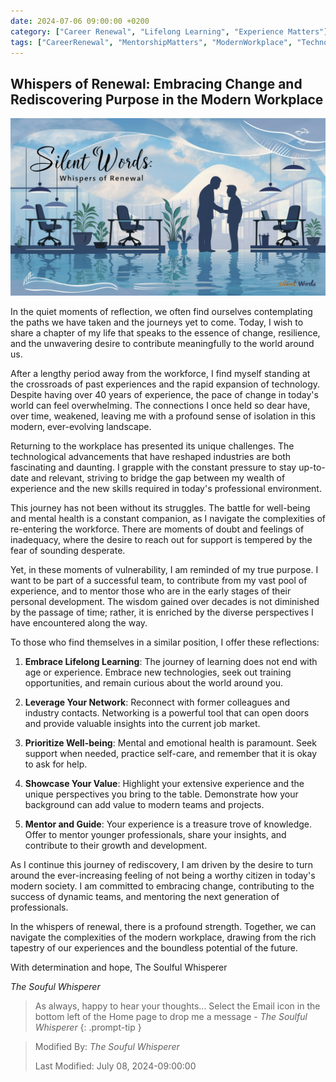 ```yaml
---
date: 2024-07-06 09:00:00 +0200
category: ["Career Renewal", "Lifelong Learning", "Experience Matters"]
tags: ["CareerRenewal", "MentorshipMatters", "ModernWorkplace", "TechnologyAdaptation", "WorkplaceInclusion"]
---
```


## Whispers of Renewal: Embracing Change and Rediscovering Purpose in the Modern Workplace ##

![Love Unbound: Navigating Life and Immigration Together](/assets/img/08-06-2024.webp "Whispers of Perseverance: Navigating Love and Life in a New Land")

In the quiet moments of reflection, we often find ourselves contemplating the paths we have taken and the journeys yet to come. Today, I wish to share a chapter of my life that speaks to the essence of change, resilience, and the unwavering desire to contribute meaningfully to the world around us.

After a lengthy period away from the workforce, I find myself standing at the crossroads of past experiences and the rapid expansion of technology. Despite having over 40 years of experience, the pace of change in today's world can feel overwhelming. The connections I once held so dear have, over time, weakened, leaving me with a profound sense of isolation in this modern, ever-evolving landscape.

Returning to the workplace has presented its unique challenges. The technological advancements that have reshaped industries are both fascinating and daunting. I grapple with the constant pressure to stay up-to-date and relevant, striving to bridge the gap between my wealth of experience and the new skills required in today's professional environment.

This journey has not been without its struggles. The battle for well-being and mental health is a constant companion, as I navigate the complexities of re-entering the workforce. There are moments of doubt and feelings of inadequacy, where the desire to reach out for support is tempered by the fear of sounding desperate.

Yet, in these moments of vulnerability, I am reminded of my true purpose. I want to be part of a successful team, to contribute from my vast pool of experience, and to mentor those who are in the early stages of their personal development. The wisdom gained over decades is not diminished by the passage of time; rather, it is enriched by the diverse perspectives I have encountered along the way.

To those who find themselves in a similar position, I offer these reflections:

1. **Embrace Lifelong Learning**: The journey of learning does not end with age or experience. Embrace new technologies, seek out training opportunities, and remain curious about the world around you.

2. **Leverage Your Network**: Reconnect with former colleagues and industry contacts. Networking is a powerful tool that can open doors and provide valuable insights into the current job market.

3. **Prioritize Well-being**: Mental and emotional health is paramount. Seek support when needed, practice self-care, and remember that it is okay to ask for help.

4. **Showcase Your Value**: Highlight your extensive experience and the unique perspectives you bring to the table. Demonstrate how your background can add value to modern teams and projects.

5. **Mentor and Guide**: Your experience is a treasure trove of knowledge. Offer to mentor younger professionals, share your insights, and contribute to their growth and development.

As I continue this journey of rediscovery, I am driven by the desire to turn around the ever-increasing feeling of not being a worthy citizen in today's modern society. I am committed to embracing change, contributing to the success of dynamic teams, and mentoring the next generation of professionals.

In the whispers of renewal, there is a profound strength. Together, we can navigate the complexities of the modern workplace, drawing from the rich tapestry of our experiences and the boundless potential of the future.

With determination and hope,
The Soulful Whisperer

_The Souful Whisperer_

> As always, happy to hear your thoughts... Select the Email icon in the bottom left of the Home page to drop me a message - _The Soulful Whisperer_
{: .prompt-tip }

>
> Modified By: _The Souful Whisperer_ 
> 
> Last Modified: July 08, 2024-09:00:00
